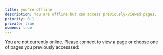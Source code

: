 ```yaml
---
title: you're offline
description: You are offline but can access previously-viewed pages.
priority: 0.1
private: true
nomenu: true
---
```


You are not currently online. Please connect to view a page or choose one of pages you previously accesssed:

<ul id="cachedpagelist"></ul>
